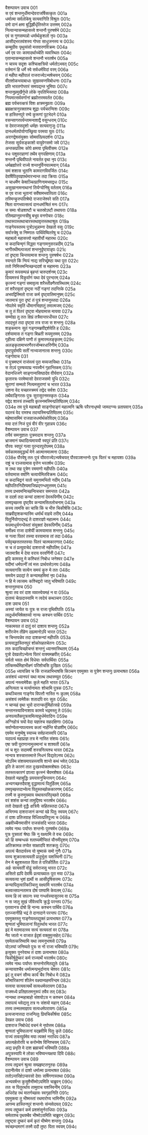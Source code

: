 वैशम्पायन उवाच	001  
स एवं शन्तनुर्धीमान्देवराजर्षिसत्कृतः	001a  
धर्मात्मा सर्वलोकेषु सत्यवागिति विश्रुतः	001c  
दमो दानं क्षमा बुद्धिर्ह्रीर्धृतिस्तेज उत्तमम्	002a  
नित्यान्यासन्महासत्त्वे शन्तनौ पुरुषर्षभे	002c  
एवं स गुणसम्पन्नो धर्मार्थकुशलो नृपः	003a  
आसीद्भरतवंशस्य गोप्ता साधुजनस्य च	003c  
कम्बुग्रीवः पृथुव्यंसो मत्तवारणविक्रमः	004a  
धर्म एव परः कामादर्थाच्चेति व्यवस्थितः	004c  
एतान्यासन्महासत्त्वे शन्तनौ भरतर्षभ	005a  
न चास्य सदृशः कश्चित्क्षत्रियो धर्मतोऽभवत्	005c  
वर्तमानं हि धर्मे स्वे सर्वधर्मविदां वरम्	006a  
तं महीपा महीपालं राजराज्येऽभ्यषेचयन्	006c  
वीतशोकभयाबाधाः सुखस्वप्नविबोधनाः	007a  
प्रति भारतगोप्तारं समपद्यन्त भूमिपाः	007c  
शन्तनुप्रमुखैर्गुप्ते लोके नृपतिभिस्तदा	008a  
नियमात्सर्ववर्णानां ब्रह्मोत्तरमवर्तत	008c  
ब्रह्म पर्यचरत्क्षत्रं विशः क्षत्रमनुव्रताः	009a  
ब्रह्मक्षत्रानुरक्ताश्च शूद्राः पर्यचरन्विशः	009c  
स हास्तिनपुरे रम्ये कुरूणां पुटभेदने	010a  
वसन्सागरपर्यन्तामन्वशाद्वै वसुन्धराम्	010c  
स देवराजसदृशो धर्मज्ञः सत्यवागृजुः	011a  
दानधर्मतपोयोगाच्छ्रिया परमया युतः	011c  
अरागद्वेषसंयुक्तः सोमवत्प्रियदर्शनः	012a  
तेजसा सूर्यसङ्काशो वायुवेगसमो जवे	012c  
अन्तकप्रतिमः कोपे क्षमया पृथिवीसमः	012e  
वधः पशुवराहाणां तथैव मृगपक्षिणाम्	013a  
शन्तनौ पृथिवीपाले नावर्तत वृथा नृप	013c  
धर्मब्रह्मोत्तरे राज्ये शन्तनुर्विनयात्मवान्	014a  
समं शशास भूतानि कामरागविवर्जितः	014c  
देवर्षिपितृयज्ञार्थमारभ्यन्त तदा क्रियाः	015a  
न चाधर्मेण केषाञ्चित्प्राणिनामभवद्वधः	015c  
असुखानामनाथानां तिर्यग्योनिषु वर्तताम्	016a  
स एव राजा भूतानां सर्वेषामभवत्पिता	016c  
तस्मिन्कुरुपतिश्रेष्ठे राजराजेश्वरे सति	017a  
श्रिता वागभवत्सत्यं दानधर्माश्रितं मनः	017c  
स समाः षोडशाष्टौ च चतस्रोऽष्टौ तथापराः	018a  
रतिमप्राप्नुवन्स्त्रीषु बभूव वनगोचरः	018c  
तथारूपस्तथाचारस्तथावृत्तस्तथाश्रुतः	019a  
गाङ्गेयस्तस्य पुत्रोऽभून्नाम्ना देवव्रतो वसुः	019c  
सर्वास्त्रेषु स निष्णातः पार्थिवेष्वितरेषु च	020a  
महाबलो महासत्त्वो महावीर्यो महारथः	020c  
स कदाचिन्मृगं विद्ध्वा गङ्गामनुसरन्नदीम्	021a  
भागीरथीमल्पजलां शन्तनुर्दृष्टवान्नृपः	021c  
तां दृष्ट्वा चिन्तयामास शन्तनुः पुरुषर्षभः	022a  
स्यन्दते किं न्वियं नाद्य सरिच्छ्रेष्ठा यथा पुरा	022c  
ततो निमित्तमन्विच्छन्ददर्श स महामनाः	023a  
कुमारं रूपसम्पन्नं बृहन्तं चारुदर्शनम्	023c  
दिव्यमस्त्रं विकुर्वाणं यथा देवं पुरन्दरम्	024a  
कृत्स्नां गङ्गां समावृत्य शरैस्तीक्ष्णैरवस्थितम्	024c  
तां शरैरावृतां दृष्ट्वा नदीं गङ्गां तदन्तिके	025a  
अभवद्विस्मितो राजा कर्म दृष्ट्वातिमानुषम्	025c  
जातमात्रं पुरा दृष्टं तं पुत्रं शन्तनुस्तदा	026a  
नोपलेभे स्मृतिं धीमानभिज्ञातुं तमात्मजम्	026c  
स तु तं पितरं दृष्ट्वा मोहयामास मायया	027a  
सम्मोह्य तु ततः क्षिप्रं तत्रैवान्तरधीयत	027c  
तदद्भुतं तदा दृष्ट्वा तत्र राजा स शन्तनुः	028a  
शङ्कमानः सुतं गङ्गामब्रवीद्दर्शयेति ह	028c  
दर्शयामास तं गङ्गा बिभ्रती रूपमुत्तमम्	029a  
गृहीत्वा दक्षिणे पाणौ तं कुमारमलङ्कृतम्	029c  
अलङ्कृतामाभरणैररजोम्बरधारिणीम्	030a  
दृष्टपूर्वामपि सतीं नाभ्यजानात्स शन्तनुः	030c  
गङ्गोवाच	031  
यं पुत्रमष्टमं राजंस्त्वं पुरा मय्यजायिथाः	031a  
स तेऽयं पुरुषव्याघ्र नयस्वैनं गृहान्तिकम्	031c  
वेदानधिजगे साङ्गान्वसिष्ठादेव वीर्यवान्	032a  
कृतास्त्रः परमेष्वासो देवराजसमो युधि	032c  
सुराणां सम्मतो नित्यमसुराणां च भारत	033a  
उशना वेद यच्छास्त्रमयं तद्वेद सर्वशः	033c  
तथैवाङ्गिरसः पुत्रः सुरासुरनमस्कृतः	034a  
यद्वेद शास्त्रं तच्चापि कृत्स्नमस्मिन्प्रतिष्ठितम्	034c  
034e   तव पुत्रे महाबाहौ साङ्गोपाङ्गं महात्मनि
ऋषिः परैरनाधृष्यो जामदग्न्यः प्रतापवान्	035a  
यदस्त्रं वेद रामश्च तदप्यस्मिन्प्रतिष्ठितम्	035c  
महेष्वासमिमं राजन्राजधर्मार्थकोविदम्	036a  
मया दत्तं निजं पुत्रं वीरं वीर गृहान्नय	036c  
वैशम्पायन उवाच	037  
तयैवं समनुज्ञातः पुत्रमादाय शन्तनुः	037a  
भ्राजमानं यथादित्यमाययौ स्वपुरं प्रति	037c  
पौरवः स्वपुरं गत्वा पुरन्दरपुरोपमम्	038a  
सर्वकामसमृद्धार्थं मेने आत्मानमात्मना	038c  
038e   पौरवेषु ततः पुत्रं यौवराज्येऽभ्यषेचयत्
पौरवाञ्शन्तनोः पुत्रः पितरं च महायशाः	039a  
राष्ट्रं च रञ्जयामास वृत्तेन भरतर्षभ	039c  
स तथा सह पुत्रेण रममाणो महीपतिः	040a  
वर्तयामास वर्षाणि चत्वार्यमितविक्रमः	040c  
स कदाचिद्वनं यातो यमुनामभितो नदीम्	041a  
महीपतिरनिर्देश्यमाजिघ्रद्गन्धमुत्तमम्	041c  
तस्य प्रभवमन्विच्छन्विचचार समन्ततः	042a  
स ददर्श तदा कन्यां दाशानां देवरूपिणीम्	042c  
तामपृच्छत्स दृष्ट्वैव कन्यामसितलोचनाम्	043a  
कस्य त्वमसि का चासि किं च भीरु चिकीर्षसि	043c  
साब्रवीद्दाशकन्यास्मि धर्मार्थं वाहये तरीम्	044a  
पितुर्नियोगाद्भद्रं ते दाशराज्ञो महात्मनः	044c  
रूपमाधुर्यगन्धैस्तां संयुक्तां देवरूपिणीम्	045a  
समीक्ष्य राजा दाशेयीं कामयामास शन्तनुः	045c  
स गत्वा पितरं तस्या वरयामास तां तदा	046a  
पर्यपृच्छत्ततस्तस्याः पितरं चात्मकारणात्	046c  
स च तं प्रत्युवाचेदं दाशराजो महीपतिम्	047a  
जातमात्रैव मे देया वराय वरवर्णिनी	047c  
हृदि कामस्तु मे कश्चित्तं निबोध जनेश्वर	047e  
यदीमां धर्मपत्नीं त्वं मत्तः प्रार्थयसेऽनघ	048a  
सत्यवागसि सत्येन समयं कुरु मे ततः	048c  
समयेन प्रदद्यां ते कन्यामहमिमां नृप	049a  
न हि मे त्वत्समः कश्चिद्वरो जातु भविष्यति	049c  
शन्तनुरुवाच	050  
श्रुत्वा तव वरं दाश व्यवस्येयमहं न वा	050a  
दातव्यं चेत्प्रदास्यामि न त्वदेयं कथञ्चन	050c  
दाश उवाच	051  
अस्यां जायेत यः पुत्रः स राजा पृथिवीपतिः	051a  
त्वदूर्ध्वमभिषेक्तव्यो नान्यः कश्चन पार्थिव	051c  
वैशम्पायन उवाच	052  
नाकामयत तं दातुं वरं दाशाय शन्तनुः	052a  
शरीरजेन तीव्रेण दह्यमानोऽपि भारत	052c  
स चिन्तयन्नेव तदा दाशकन्यां महीपतिः	053a  
प्रत्ययाद्धास्तिनपुरं शोकोपहतचेतनः	053c  
ततः कदाचिच्छोचन्तं शन्तनुं ध्यानमास्थितम्	054a  
पुत्रो देवव्रतोऽभ्येत्य पितरं वाक्यमब्रवीत्	054c  
सर्वतो भवतः क्षेमं विधेयाः सर्वपार्थिवाः	055a  
तत्किमर्थमिहाभीक्ष्णं परिशोचसि दुःखितः	055c  
055e   ध्यायन्निव च किं राजन्नाभिभाषसि किञ्चन
एवमुक्तः स पुत्रेण शन्तनुः प्रत्यभाषत	056a  
असंशयं ध्यानपरं यथा मात्थ तथास्म्युत	056c  
अपत्यं नस्त्वमेवैकः कुले महति भारत	057a  
अनित्यता च मर्त्यानामतः शोचामि पुत्रक	057c  
कथञ्चित्तव गाङ्गेय विपत्तौ नास्ति नः कुलम्	058a  
असंशयं त्वमेवैकः शतादपि वरः सुतः	058c  
न चाप्यहं वृथा भूयो दारान्कर्तुमिहोत्सहे	059a  
सन्तानस्याविनाशाय कामये भद्रमस्तु ते	059c  
अनपत्यतैकपुत्रत्वमित्याहुर्धर्मवादिनः	059e  
अग्निहोत्रं त्रयो वेदा यज्ञाश्च सहदक्षिणाः	060a  
सर्वाण्येतान्यपत्यस्य कलां नार्हन्ति षोडशीम्	060c  
एवमेव मनुष्येषु स्याच्च सर्वप्रजास्वपि	061a  
यदपत्यं महाप्राज्ञ तत्र मे नास्ति संशयः	061c  
एषा त्रयी पुराणानामुत्तमानां च शाश्वती	061e  
त्वं च शूरः सदामर्षी शस्त्रनित्यश्च भारत	062a  
नान्यत्र शस्त्रात्तस्मात्ते निधनं विद्यतेऽनघ	062c  
सोऽस्मि संशयमापन्नस्त्वयि शान्ते कथं भवेत्	063a  
इति ते कारणं तात दुःखस्योक्तमशेषतः	063c  
ततस्तत्कारणं ज्ञात्वा कृत्स्नं चैवमशेषतः	064a  
देवव्रतो महाबुद्धिः प्रययावनुचिन्तयन्	064c  
अभ्यगच्छत्तदैवाशु वृद्धामात्यं पितुर्हितम्	065a  
तमपृच्छत्तदाभ्येत्य पितुस्तच्छोककारणम्	065c  
तस्मै स कुरुमुख्याय यथावत्परिपृच्छते	066a  
वरं शशंस कन्यां तामुद्दिश्य भरतर्षभ	066c  
ततो देवव्रतो वृद्धैः क्षत्रियैः सहितस्तदा	067a  
अभिगम्य दाशराजानं कन्यां वव्रे पितुः स्वयम्	067c  
तं दाशः प्रतिजग्राह विधिवत्प्रतिपूज्य च	068a  
अब्रवीच्चैनमासीनं राजसंसदि भारत	068c  
त्वमेव नाथः पर्याप्तः शन्तनोः पुरुषर्षभ	069a  
पुत्रः पुत्रवतां श्रेष्ठः किं नु वक्ष्यामि ते वचः	069c  
को हि सम्बन्धकं श्लाघ्यमीप्सितं यौनमीदृशम्	070a  
अतिक्रामन्न तप्येत साक्षादपि शतक्रतुः	070c  
अपत्यं चैतदार्यस्य यो युष्माकं समो गुणैः	071a  
यस्य शुक्रात्सत्यवती प्रादुर्भूता यशस्विनी	071c  
तेन मे बहुशस्तात पिता ते परिकीर्तितः	072a  
अर्हः सत्यवतीं वोढुं सर्वराजसु भारत	072c  
असितो ह्यपि देवर्षिः प्रत्याख्यातः पुरा मया	073a  
सत्यवत्या भृशं ह्यर्थी स आसीदृषिसत्तमः	073c  
कन्यापितृत्वात्किञ्चित्तु वक्ष्यामि भरतर्षभ	074a  
बलवत्सपत्नतामत्र दोषं पश्यामि केवलम्	074c  
यस्य हि त्वं सपत्नः स्या गन्धर्वस्यासुरस्य वा	075a  
न स जातु सुखं जीवेत्त्वयि क्रुद्धे परन्तप	075c  
एतावानत्र दोषो हि नान्यः कश्चन पार्थिव	076a  
एतज्जानीहि भद्रं ते दानादाने परन्तप	076c  
एवमुक्तस्तु गाङ्गेयस्तद्युक्तं प्रत्यभाषत	077a  
शृण्वतां भूमिपालानां पितुरर्थाय भारत	077c  
इदं मे मतमादत्स्व सत्यं सत्यवतां वर	078a  
नैव जातो न वाजात ईदृशं वक्तुमुत्सहेत्	078c  
एवमेतत्करिष्यामि यथा त्वमनुभाषसे	079a  
योऽस्यां जनिष्यते पुत्रः स नो राजा भविष्यति	079c  
इत्युक्तः पुनरेवाथ तं दाशः प्रत्यभाषत	080a  
चिकीर्षुर्दुष्करं कर्म राज्यार्थे भरतर्षभ	080c  
त्वमेव नाथः पर्याप्तः शन्तनोरमितद्युतेः	081a  
कन्यायाश्चैव धर्मात्मन्प्रभुर्दानाय चेश्वरः	081c  
इदं तु वचनं सौम्य कार्यं चैव निबोध मे	082a  
कौमारिकाणां शीलेन वक्ष्याम्यहमरिन्दम	082c  
यत्त्वया सत्यवत्यर्थे सत्यधर्मपरायण	083a  
राजमध्ये प्रतिज्ञातमनुरूपं तवैव तत्	083c  
नान्यथा तन्महाबाहो संशयोऽत्र न कश्चन	084a  
तवापत्यं भवेद्यत्तु तत्र नः संशयो महान्	084c  
तस्य तन्मतमाज्ञाय सत्यधर्मपरायणः	085a  
प्रत्यजानात्तदा राजन्पितुः प्रियचिकीर्षया	085c  
देवव्रत उवाच	086  
दाशराज निबोधेदं वचनं मे नृपोत्तम	086a  
शृण्वतां भूमिपालानां यद्ब्रवीमि पितुः कृते	086c  
राज्यं तावत्पूर्वमेव मया त्यक्तं नराधिप	087a  
अपत्यहेतोरपि च करोम्येष विनिश्चयम्	087c  
अद्य प्रभृति मे दाश ब्रह्मचर्यं भविष्यति	088a  
अपुत्रस्यापि मे लोका भविष्यन्त्यक्षया दिवि	088c  
वैशम्पायन उवाच	089  
तस्य तद्वचनं श्रुत्वा सम्प्रहृष्टतनूरुहः	089a  
ददानीत्येव तं दाशो धर्मात्मा प्रत्यभाषत	089c  
ततोऽन्तरिक्षेऽप्सरसो देवाः सर्षिगणास्तथा	090a  
अभ्यवर्षन्त कुसुमैर्भीष्मोऽयमिति चाब्रुवन्	090c  
ततः स पितुरर्थाय तामुवाच यशस्विनीम्	091a  
अधिरोह रथं मातर्गच्छावः स्वगृहानिति	091c  
एवमुक्त्वा तु भीष्मस्तां रथमारोप्य भामिनीम्	092a  
आगम्य हास्तिनपुरं शन्तनोः संन्यवेदयत्	092c  
तस्य तद्दुष्करं कर्म प्रशशंसुर्नराधिपाः	093a  
समेताश्च पृथक्चैव भीष्मोऽयमिति चाब्रुवन्	093c  
तद्दृष्ट्वा दुष्करं कर्म कृतं भीष्मेण शन्तनुः	094a  
स्वच्छन्दमरणं तस्मै ददौ तुष्टः पिता स्वयम्	094c  
